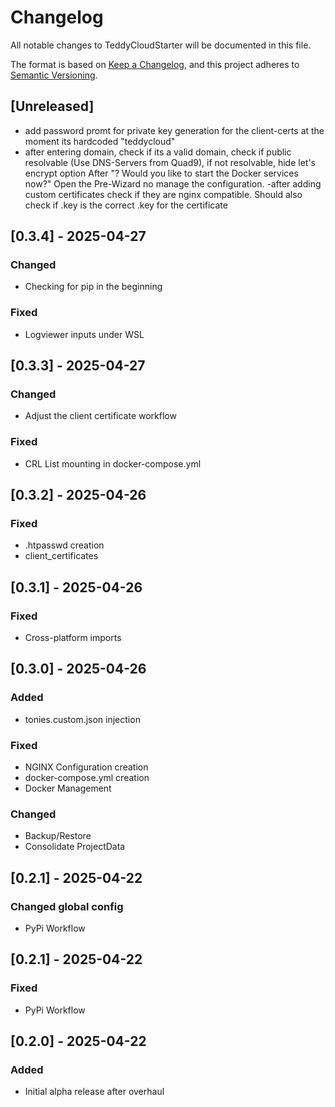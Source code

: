 # Changelog

All notable changes to TeddyCloudStarter will be documented in this file.

The format is based on [Keep a Changelog](https://keepachangelog.com/en/1.0.0/),
and this project adheres to [Semantic Versioning](https://semver.org/spec/v2.0.0.html).

## [Unreleased]
- add password promt for private key generation for the client-certs at the moment its hardcoded "teddycloud"
- after entering domain, check if its a valid domain, check if public resolvable (Use DNS-Servers from Quad9), if not resolvable, hide let's encrypt option
After "? Would you like to start the Docker services now?" Open the Pre-Wizard no manage the configuration.
-after adding custom certificates check if they are nginx compatible. Should also check if .key is the correct .key for the certificate
## [0.3.4] - 2025-04-27
### Changed
- Checking for pip in the beginning
### Fixed
- Logviewer inputs under WSL
## [0.3.3] - 2025-04-27
### Changed
- Adjust the client certificate workflow
### Fixed
- CRL List mounting in docker-compose.yml
## [0.3.2] - 2025-04-26
### Fixed
- .htpasswd creation
- client_certificates
## [0.3.1] - 2025-04-26
### Fixed
- Cross-platform imports
## [0.3.0] - 2025-04-26
### Added
- tonies.custom.json injection
### Fixed
- NGINX Configuration creation
- docker-compose.yml creation
- Docker Management
### Changed
- Backup/Restore
- Consolidate ProjectData
## [0.2.1] - 2025-04-22
### Changed global config 
- PyPi Workflow
## [0.2.1] - 2025-04-22
### Fixed
- PyPi Workflow
## [0.2.0] - 2025-04-22
### Added
- Initial alpha release after overhaul